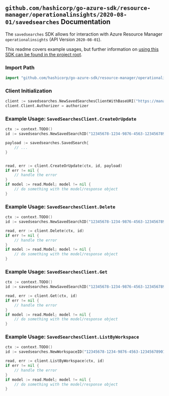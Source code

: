 
## `github.com/hashicorp/go-azure-sdk/resource-manager/operationalinsights/2020-08-01/savedsearches` Documentation

The `savedsearches` SDK allows for interaction with Azure Resource Manager `operationalinsights` (API Version `2020-08-01`).

This readme covers example usages, but further information on [using this SDK can be found in the project root](https://github.com/hashicorp/go-azure-sdk/tree/main/docs).

### Import Path

```go
import "github.com/hashicorp/go-azure-sdk/resource-manager/operationalinsights/2020-08-01/savedsearches"
```


### Client Initialization

```go
client := savedsearches.NewSavedSearchesClientWithBaseURI("https://management.azure.com")
client.Client.Authorizer = authorizer
```


### Example Usage: `SavedSearchesClient.CreateOrUpdate`

```go
ctx := context.TODO()
id := savedsearches.NewSavedSearchID("12345678-1234-9876-4563-123456789012", "example-resource-group", "workspaceValue", "savedSearchIdValue")

payload := savedsearches.SavedSearch{
	// ...
}


read, err := client.CreateOrUpdate(ctx, id, payload)
if err != nil {
	// handle the error
}
if model := read.Model; model != nil {
	// do something with the model/response object
}
```


### Example Usage: `SavedSearchesClient.Delete`

```go
ctx := context.TODO()
id := savedsearches.NewSavedSearchID("12345678-1234-9876-4563-123456789012", "example-resource-group", "workspaceValue", "savedSearchIdValue")

read, err := client.Delete(ctx, id)
if err != nil {
	// handle the error
}
if model := read.Model; model != nil {
	// do something with the model/response object
}
```


### Example Usage: `SavedSearchesClient.Get`

```go
ctx := context.TODO()
id := savedsearches.NewSavedSearchID("12345678-1234-9876-4563-123456789012", "example-resource-group", "workspaceValue", "savedSearchIdValue")

read, err := client.Get(ctx, id)
if err != nil {
	// handle the error
}
if model := read.Model; model != nil {
	// do something with the model/response object
}
```


### Example Usage: `SavedSearchesClient.ListByWorkspace`

```go
ctx := context.TODO()
id := savedsearches.NewWorkspaceID("12345678-1234-9876-4563-123456789012", "example-resource-group", "workspaceValue")

read, err := client.ListByWorkspace(ctx, id)
if err != nil {
	// handle the error
}
if model := read.Model; model != nil {
	// do something with the model/response object
}
```
